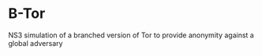 # B-Tor
NS3 simulation of a branched version of Tor to provide anonymity against a global adversary
